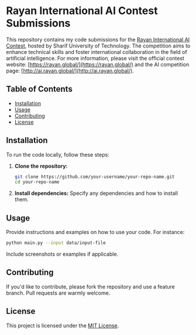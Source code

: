 # Rayan International AI Contest Submissions

This repository contains my code submissions for the [Rayan International AI Contest](https://rayan.global/), hosted by Sharif University of Technology. The competition aims to enhance technical skills and foster international collaboration in the field of artificial intelligence. For more information, please visit the official contest website: [https://rayan.global/](https://rayan.global/) and the AI competition page: [http://ai.rayan.global/](http://ai.rayan.global/).

## Table of Contents

- [Installation](#installation)
- [Usage](#usage)
- [Contributing](#contributing)
- [License](#license)

## Installation

To run the code locally, follow these steps:

1. **Clone the repository:**
   ```bash
   git clone https://github.com/your-username/your-repo-name.git
   cd your-repo-name
   ```

2. **Install dependencies:**
   Specify any dependencies and how to install them.

## Usage

Provide instructions and examples on how to use your code. For instance:

```bash
python main.py --input data/input-file
```

Include screenshots or examples if applicable.

## Contributing

If you'd like to contribute, please fork the repository and use a feature branch. Pull requests are warmly welcome.

## License

This project is licensed under the [MIT License](LICENSE).
